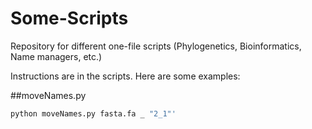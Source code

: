 # Some-Scripts
Repository for different one-file scripts (Phylogenetics, Bioinformatics, Name managers, etc.)

Instructions are in the scripts. Here are some examples:

##moveNames.py
```bash
python moveNames.py fasta.fa _ "2_1"'
```
